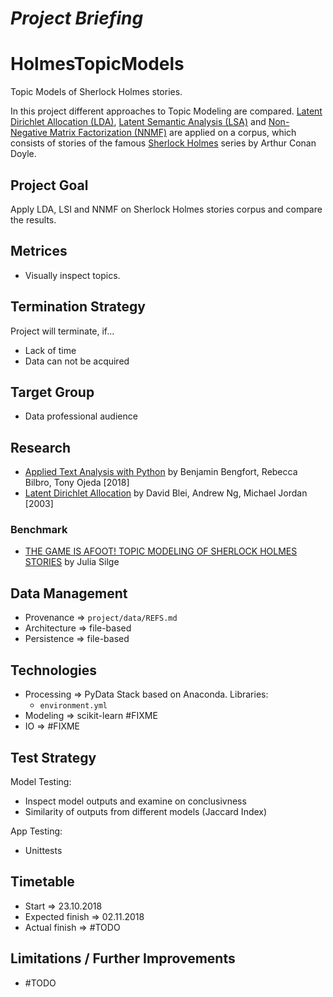 *Project Briefing*
==================

# HolmesTopicModels
Topic Models of Sherlock Holmes stories.

In this project different approaches to Topic Modeling are compared. [Latent Dirichlet Allocation (LDA)](https://en.wikipedia.org/wiki/Latent_Dirichlet_allocation), [Latent Semantic Analysis (LSA)](https://en.wikipedia.org/wiki/Latent_semantic_analysis) and [Non-Negative Matrix Factorization (NNMF)](https://en.wikipedia.org/wiki/Non-negative_matrix_factorization) are applied on a corpus, which consists of stories of the famous [Sherlock Holmes](https://en.wikipedia.org/wiki/Sherlock_Holmes) series by Arthur Conan Doyle.


## Project Goal
Apply LDA, LSI and NNMF on Sherlock Holmes stories corpus and compare the results.


## Metrices
* Visually inspect topics.


## Termination Strategy
Project will terminate, if...

* Lack of time
* Data can not be acquired


## Target Group
* Data professional audience


## Research
* [Applied Text Analysis with Python](http://shop.oreilly.com/product/0636920052555.do) by Benjamin Bengfort, Rebecca Bilbro, Tony Ojeda [2018]
* [Latent Dirichlet Allocation](http://www.jmlr.org/papers/volume3/blei03a/blei03a.pdf) by David Blei, Andrew Ng, Michael Jordan [2003]


### Benchmark
* [THE GAME IS AFOOT! TOPIC MODELING OF SHERLOCK HOLMES STORIES](https://juliasilge.com/blog/sherlock-holmes-stm/) by Julia Silge


## Data Management
* Provenance => `project/data/REFS.md`
* Architecture => file-based
* Persistence => file-based


## Technologies
* Processing => PyData Stack based on Anaconda. Libraries:
    * `environment.yml`
* Modeling => scikit-learn \#FIXME
* IO => \#FIXME


## Test Strategy
Model Testing:

* Inspect model outputs and examine on conclusivness
* Similarity of outputs from different models (Jaccard Index)

App Testing:

* Unittests


## Timetable
* Start => 23.10.2018
* Expected finish => 02.11.2018
* Actual finish => \#TODO

## Limitations / Further Improvements
* \#TODO